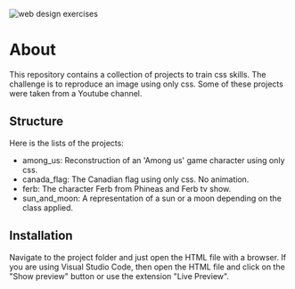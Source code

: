 ![web design exercises](https://img.shields.io/badge/web_design-practice-green)

# About

This repository contains a collection of projects to train css skills. The challenge is to reproduce an image using only css. Some of these projects were taken from a Youtube channel.

## Structure
Here is the lists of the projects:

- among_us: Reconstruction of an 'Among us' game character using only css.
- canada_flag: The Canadian flag using only css. No animation.
- ferb: The character Ferb from Phineas and Ferb tv show.
- sun_and_moon: A representation of a sun or a moon depending on the class applied.

## Installation
Navigate to the project folder and just open the HTML file with a browser. If you are using Visual Studio Code, then open the HTML file and click on the "Show preview" button or use the extension "Live Preview".
